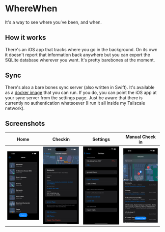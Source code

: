 # WhereWhen

It's a way to see where you've been, and when.

## How it works

There's an iOS app that tracks where you go in the background. On its own it doesn't report that information back anywhere but you can export the SQLite database wherever you want. It's pretty barebones at the moment.

## Sync

There's also a bare bones sync server (also written in Swift). It's available as a [docker image](https://hub.docker.com/r/rockajima/wherewhen/tags) that you can run. If you do, you can point the iOS app at your sync server from the settings page. Just be aware that there is currently no authentication whatsoever (I run it all inside my Tailscale network).

## Screenshots

|Home|Checkin|Settings|Manual Check in|
|-|-|-|-|
|![Home page](.github/assets/home.png)|![Checkin page](.github/assets/checkin.png)|![Settings](.github/assets/settings.png)|![Manual check in page](.github/assets/checkingin.png)|